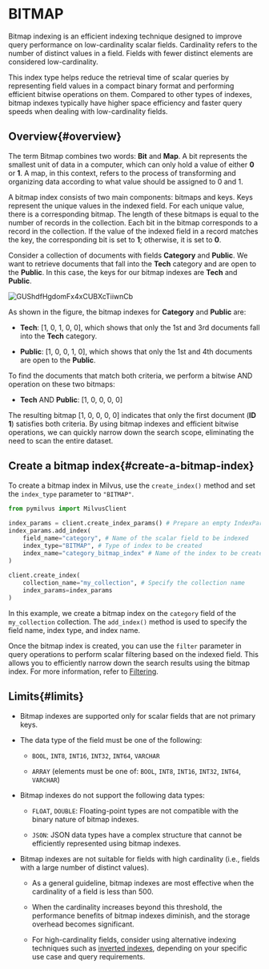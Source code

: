 # BITMAP​

Bitmap indexing is an efficient indexing technique designed to improve query performance on low-cardinality scalar fields. Cardinality refers to the number of distinct values in a field. Fields with fewer distinct elements are considered low-cardinality.​

This index type helps reduce the retrieval time of scalar queries by representing field values in a compact binary format and performing efficient bitwise operations on them. Compared to other types of indexes, bitmap indexes typically have higher space efficiency and faster query speeds when dealing with low-cardinality fields.​

## Overview​{#overview​}

The term Bitmap combines two words: **Bit** and **Map**. A bit represents the smallest unit of data in a computer, which can only hold a value of either **0** or **1**. A map, in this context, refers to the process of transforming and organizing data according to what value should be assigned to 0 and 1.​

A bitmap index consists of two main components: bitmaps and keys. Keys represent the unique values in the indexed field. For each unique value, there is a corresponding bitmap. The length of these bitmaps is equal to the number of records in the collection. Each bit in the bitmap corresponds to a record in the collection. If the value of the indexed field in a record matches the key, the corresponding bit is set to **1**; otherwise, it is set to **0**.​

Consider a collection of documents with fields **Category** and **Public**. We want to retrieve documents that fall into the **Tech** category and are open to the **Public**. In this case, the keys for our bitmap indexes are **Tech** and **Public**.​

![GUShdfHgdomFx4xCUBXcTiiwnCb](请手动下载图片并替换)

As shown in the figure, the bitmap indexes for **Category** and **Public** are:​

- **Tech**: [1, 0, 1, 0, 0], which shows that only the 1st and 3rd documents fall into the **Tech** category.​

- **Public**: [1, 0, 0, 1, 0], which shows that only the 1st and 4th documents are open to the **Public**.​

To find the documents that match both criteria, we perform a bitwise AND operation on these two bitmaps:​

- **Tech** AND **Public**: [1, 0, 0, 0, 0]​

The resulting bitmap [1, 0, 0, 0, 0] indicates that only the first document (**ID** **1**) satisfies both criteria. By using bitmap indexes and efficient bitwise operations, we can quickly narrow down the search scope, eliminating the need to scan the entire dataset.​

## Create a bitmap index​{#create-a-bitmap-index​}

To create a bitmap index in Milvus, use the `create_index()` method and set the `index_type` parameter to `"BITMAP"`.​

```Python
from pymilvus import MilvusClient​
​
index_params = client.create_index_params() # Prepare an empty IndexParams object, without having to specify any index parameters​
index_params.add_index(​
    field_name="category", # Name of the scalar field to be indexed​
    index_type="BITMAP", # Type of index to be created​
    index_name="category_bitmap_index" # Name of the index to be created​
)​
​
client.create_index(​
    collection_name="my_collection", # Specify the collection name​
    index_params=index_params​
)​

```

In this example, we create a bitmap index on the `category` field of the `my_collection` collection. The `add_index()` method is used to specify the field name, index type, and index name.​

Once the bitmap index is created, you can use the `filter` parameter in query operations to perform scalar filtering based on the indexed field. This allows you to efficiently narrow down the search results using the bitmap index. For more information, refer to <ins>Filtering</ins>.​

## Limits​{#limits​}

- Bitmap indexes are supported only for scalar fields that are not primary keys.​

- The data type of the field must be one of the following:​

    - `BOOL`, `INT8`, `INT16`, `INT32`, `INT64`, `VARCHAR`​

    - `ARRAY` (elements must be one of: `BOOL`, `INT8`, `INT16`, `INT32`, `INT64`, `VARCHAR`)​

- Bitmap indexes do not support the following data types:​

    - `FLOAT`, `DOUBLE`: Floating-point types are not compatible with the binary nature of bitmap indexes.​

    - `JSON`: JSON data types have a complex structure that cannot be efficiently represented using bitmap indexes.​

- Bitmap indexes are not suitable for fields with high cardinality (i.e., fields with a large number of distinct values).​

    - As a general guideline, bitmap indexes are most effective when the cardinality of a field is less than 500.​

    - When the cardinality increases beyond this threshold, the performance benefits of bitmap indexes diminish, and the storage overhead becomes significant.​

    - For high-cardinality fields, consider using alternative indexing techniques such as <ins>inverted indexes</ins>, depending on your specific use case and query requirements.​